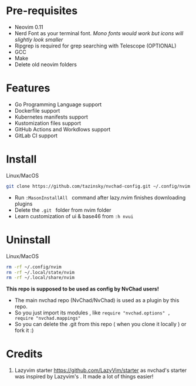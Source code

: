 # Pre-requisites

- Neovim 0.11
- Nerd Font as your terminal font. *Mono fonts would work but icons will slightly look smaller*
- Ripgrep is required for grep searching with Telescope (OPTIONAL)
- GCC
- Make
- Delete old neovim folders

# Features

- Go Programming Language support
- Dockerfile support
- Kubernetes manifests support
- Kustomization files support
- GitHub Actions and Workdlows support
- GitLab CI support

# Install 

Linux/MacOS

```bash
git clone https://github.com/tazinsky/nvchad-config.git ~/.config/nvim && nvim
```

- Run `:MasonInstallAll ` command after lazy.nvim finishes downloading plugins
- Delete the `.git ` folder from nvim folder
- Learn customization of ui & base46 from `:h nvui`

# Uninstall

Linux/MacOS

```bash
rm -rf ~/.config/nvim
rm -rf ~/.local/state/nvim
rm -rf ~/.local/share/nvim
```

**This repo is supposed to be used as config by NvChad users!**

- The main nvchad repo (NvChad/NvChad) is used as a plugin by this repo.
- So you just import its modules , like `require "nvchad.options" , require "nvchad.mappings"`
- So you can delete the .git from this repo ( when you clone it locally ) or fork it :)

# Credits

1) Lazyvim starter https://github.com/LazyVim/starter as nvchad's starter was inspired by Lazyvim's . It made a lot of things easier!

